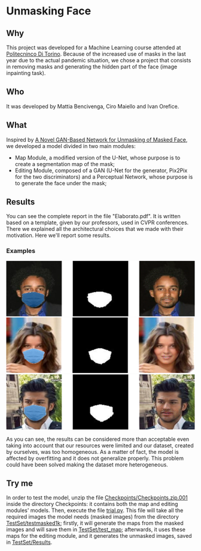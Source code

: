# Unmasking Face

## Why
This project was developed for a Machine Learning course attended at [Politecninco Di Torino](http://www.polito.it). Because of the increased use of masks in the last year due to the actual pandemic situation, we chose a project that consists in removing masks and generating the hidden part of the face (image inpainting task).

## Who
It was developed by Mattia Bencivenga, Ciro Maiello and Ivan Orefice.

## What
Inspired by [A Novel GAN-Based Network for Unmasking of Masked Face](https://ieeexplore.ieee.org/abstract/document/9019697), we developed a model divided in two main modules:
- Map Module, a modified version of the U-Net, whose purpose is to create a segmentation map of the mask;
- Editing Module, composed of a GAN (U-Net for the generator, Pix2Pix for the two discriminators) and a Perceptual Network, whose purpose is to generate the face under the mask;


## Results
You can see the complete report in the file "Elaborato.pdf". It is written based on a template, given by our professors, used in CVPR conferences. There we explained all the architectural choices that we made with their motivation.
Here we'll report some results.
### Examples
![Esempio1](https://github.com/MaielloCiro/UnmaskingFace/blob/main/Risultati/039733.png "Esempio 1")
![Esempio2](https://github.com/MaielloCiro/UnmaskingFace/blob/main/Risultati/039740.png "Esempio 2")
![Esempio3](https://github.com/MaielloCiro/UnmaskingFace/blob/main/Risultati/039743.png "Esempio 3")

As you can see, the results can be considered more than acceptable even taking into account that our resources were limited and our dataset, created by ourselves, was too homogeneous.
As a matter of fact, the model is affected by overfitting and it does not generalize properly.
This problem could have been solved making the dataset more heterogeneous.

## Try me
In order to test the model, unzip the file [Checkpoints/Checkpoints.zip.001](https://github.com/MaielloCiro/UnmaskingFace/blob/main/Checkpoints/Checkpoints.zip.001) inside the directory Checkpoints: it contains both the map and editing modules' models. Then, execute the file [trial.py](https://github.com/MaielloCiro/UnmaskingFace/blob/main/trial.py). This file will take all the required images the model needs (masked images) from the directory [TestSet/testmasked1k](https://github.com/MaielloCiro/UnmaskingFace/tree/main/TestSet/testmasked1k); firstly, it will generate the maps from the masked images and will save them in [TestSet/test_map](https://github.com/MaielloCiro/UnmaskingFace/tree/main/TestSet/test_map); afterwards, it uses these maps for the editing module, and it generates the unmasked images, saved in [TestSet/Results](https://github.com/MaielloCiro/UnmaskingFace/tree/main/TestSet/Results). 
